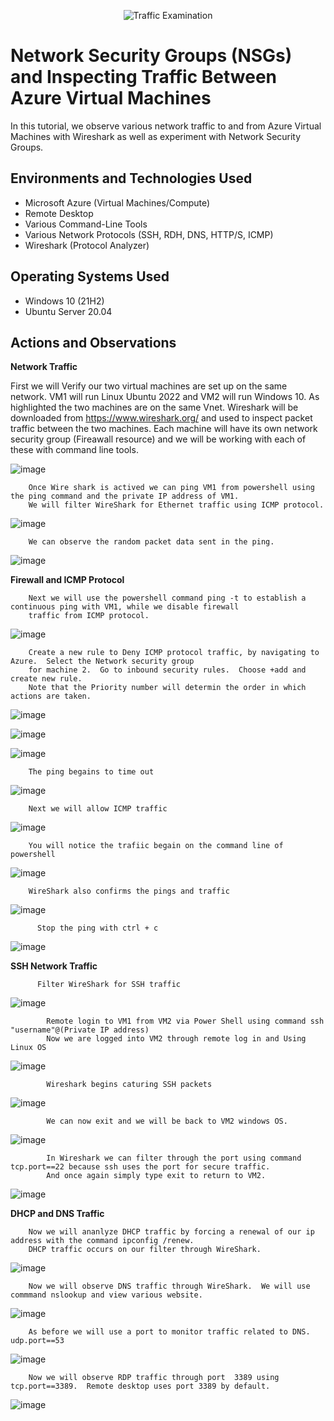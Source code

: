 <p align="center">
<img src="https://i.imgur.com/Ua7udoS.png" alt="Traffic Examination"/>
</p>

<h1>Network Security Groups (NSGs) and Inspecting Traffic Between Azure Virtual Machines</h1>
In this tutorial, we observe various network traffic to and from Azure Virtual Machines with Wireshark as well as experiment with Network Security Groups. <br />




<h2>Environments and Technologies Used</h2>

- Microsoft Azure (Virtual Machines/Compute)
- Remote Desktop
- Various Command-Line Tools
- Various Network Protocols (SSH, RDH, DNS, HTTP/S, ICMP)
- Wireshark (Protocol Analyzer)

<h2>Operating Systems Used </h2>

- Windows 10 (21H2)
- Ubuntu Server 20.04

<h2>Actions and Observations</h2>



**Network Traffic**




First we will Verify our two virtual machines are set up on the same network.  VM1 will run Linux Ubuntu 2022 and VM2 will run Windows 10. As highlighted the two machines are on the same Vnet. 
Wireshark will be downloaded from https://www.wireshark.org/ and used to inspect packet traffic between the two machines.  Each machine will have its own network security group (Fireawall resource) and we will 
be working with each of these with command line tools.


![image](https://github.com/Forevermorewon/-azure-network-protocols/assets/145600604/18eea789-2509-4abb-bac4-268e97da84de)












        Once Wire shark is actived we can ping VM1 from powershell using the ping command and the private IP address of VM1.
        We will filter WireShark for Ethernet traffic using ICMP protocol.  


![image](https://github.com/Forevermorewon/-azure-network-protocols/assets/145600604/a8d596c3-5dd9-4bdd-a817-7a27c22436a7)






        We can observe the random packet data sent in the ping.


![image](https://github.com/Forevermorewon/-azure-network-protocols/assets/145600604/bdb338d9-4589-42db-9854-7b29b077f287)







**Firewall and ICMP Protocol**

        
        Next we will use the powershell command ping -t to establish a continuous ping with VM1, while we disable firewall 
        traffic from ICMP protocol.


![image](https://github.com/Forevermorewon/-azure-network-protocols/assets/145600604/e3b1c00b-80ee-4115-a569-603d85d55802)












        Create a new rule to Deny ICMP protocol traffic, by navigating to Azure.  Select the Network security group
        for machine 2.  Go to inbound security rules.  Choose +add and create new rule. 
        Note that the Priority number will determin the order in which actions are taken.


![image](https://github.com/Forevermorewon/-azure-network-protocols/assets/145600604/3e1b0d5a-646c-469c-8cd6-76bb54624b0e)











![image](https://github.com/Forevermorewon/-azure-network-protocols/assets/145600604/4b14b78e-a29c-4d0b-918d-409b8d4759e8)











![image](https://github.com/Forevermorewon/-azure-network-protocols/assets/145600604/0f2abdf4-3b31-477e-9ccd-611305292ff9)











        The ping begains to time out

![image](https://github.com/Forevermorewon/-azure-network-protocols/assets/145600604/c2d74d2e-34ff-4a6e-b68e-62a5275fa76b)









        Next we will allow ICMP traffic

![image](https://github.com/Forevermorewon/-azure-network-protocols/assets/145600604/f207082e-ce6e-408f-85d4-347da67d2b71)








        You will notice the trafiic begain on the command line of powershell

![image](https://github.com/Forevermorewon/-azure-network-protocols/assets/145600604/10972279-c722-43b5-9530-8ebb796558e4)









        WireShark also confirms the pings and traffic

![image](https://github.com/Forevermorewon/-azure-network-protocols/assets/145600604/6fafe071-a728-406f-af47-b6104bf8ea79)









          Stop the ping with ctrl + c

![image](https://github.com/Forevermorewon/-azure-network-protocols/assets/145600604/8b569221-175d-4118-bd6d-700f04c86304)









**SSH Network Traffic**

          Filter WireShark for SSH traffic

![image](https://github.com/Forevermorewon/-azure-network-protocols/assets/145600604/3e33d73d-c2b3-4526-ad98-267a25357f2f)












            Remote login to VM1 from VM2 via Power Shell using command ssh "username"@(Private IP address)
            Now we are logged into VM2 through remote log in and Using Linux OS


![image](https://github.com/Forevermorewon/-azure-network-protocols/assets/145600604/de2a41f1-9c64-4114-a0aa-775527a195bc)









            Wireshark begins caturing SSH packets
          
![image](https://github.com/Forevermorewon/-azure-network-protocols/assets/145600604/6220b635-fb04-413c-9b54-5a35910d46fd)












            We can now exit and we will be back to VM2 windows OS.

![image](https://github.com/Forevermorewon/-azure-network-protocols/assets/145600604/88f1f678-8e87-4fd5-9e25-092d3811fbf8)








            In Wireshark we can filter through the port using command tcp.port==22 because ssh uses the port for secure traffic.
            And once again simply type exit to return to VM2. 





![image](https://github.com/Forevermorewon/-azure-network-protocols/assets/145600604/762df169-e71b-4497-8a88-c27e504df2c9)




            

**DHCP and DNS Traffic**

        Now we will ananlyze DHCP traffic by forcing a renewal of our ip address with the command ipconfig /renew.
        DHCP traffic occurs on our filter through WireShark.


![image](https://github.com/Forevermorewon/-azure-network-protocols/assets/145600604/94219aba-7777-4445-89cf-e6767fa76316)







        Now we will observe DNS traffic through WireShark.  We will use commmand nslookup and view various website.


![image](https://github.com/Forevermorewon/-azure-network-protocols/assets/145600604/70a6ae11-c03a-4341-8e48-bd324a9b8c76)










        As before we will use a port to monitor traffic related to DNS.  udp.port==53



![image](https://github.com/Forevermorewon/-azure-network-protocols/assets/145600604/db270819-7efd-4176-93c9-27310f8bfe3f)










        Now we will observe RDP traffic through port  3389 using tcp.port==3389.  Remote desktop uses port 3389 by default.

![image](https://github.com/Forevermorewon/-azure-network-protocols/assets/145600604/a2c6a9d6-233e-4bc0-a559-4f37e3cdb570)





